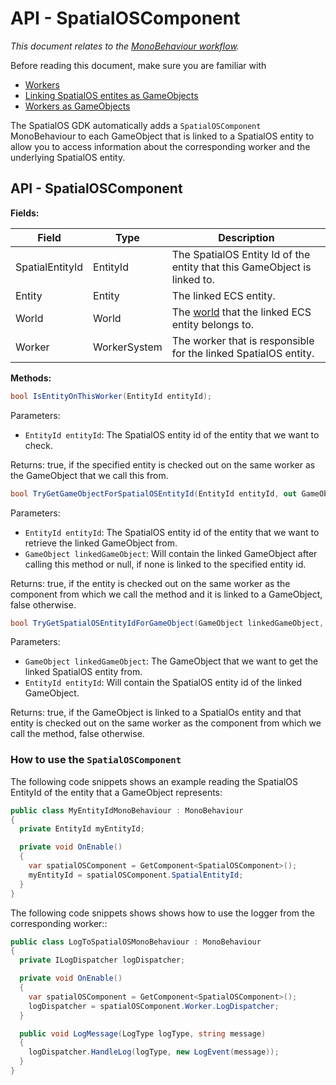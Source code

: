 [//]: # (Doc of docs reference 10)
[//]: # (TODO: technical writer review)

#  API - SpatialOSComponent
_This document relates to the [MonoBehaviour workflow]({{urlRoot}}/content/intro-workflows-spatialos-entities)._

Before reading this document, make sure you are familiar with

  * [Workers]({{urlRoot}}/content/workers/workers-in-the-gdk)
  * [Linking SpatialOS entites as GameObjects]({{urlRoot}}/content/gameobject/linking-spatialos-entities)
  * [Workers as GameObjects]({{urlRoot}}/content/gameobject/linking-workers-gameobjects)

The SpatialOS GDK automatically adds a `SpatialOSComponent` MonoBehaviour to each GameObject that is linked to a SpatialOS entity to allow you to access information about the corresponding worker and the underlying SpatialOS entity.

## API - SpatialOSComponent

**Fields:**

| Field         	| Type 	| Description                        	|
|-------------------|----------|----------------------------------------|
| SpatialEntityId | EntityId | The SpatialOS Entity Id of the entity that this GameObject is linked to. |
| Entity | Entity | The linked ECS entity. |
| World | World | The [world]({{urlRoot}}/content/glossary#unity-ecs-world) that the linked ECS entity belongs to. |
| Worker | WorkerSystem | The worker that is responsible for the linked SpatialOS entity. |

**Methods:**
```csharp
bool IsEntityOnThisWorker(EntityId entityId);
```
Parameters:

  * `EntityId entityId`: The SpatialOS entity id of the entity that we want to check.

Returns: true, if the specified entity is checked out on the same worker as the GameObject that we call this from.

```csharp
bool TryGetGameObjectForSpatialOSEntityId(EntityId entityId, out GameObject linkedGameObject);
```
Parameters:

  * `EntityId entityId`: The SpatialOS entity id of the entity that we want to retrieve the linked GameObject from.
  * `GameObject linkedGameObject`: Will contain the linked GameObject after calling this method or null, if none is linked to the specified entity id.

Returns: true, if the entity is checked out on the same worker as the component from which we call the method and it is linked to a GameObject, false otherwise.

```csharp
bool TryGetSpatialOSEntityIdForGameObject(GameObject linkedGameObject, out EntityId entityId);
```
Parameters:

  * `GameObject linkedGameObject`: The GameObject that we want to get the linked SpatialOS entity from.
  * `EntityId entityId`: Will contain the SpatialOS entity id of the linked GameObject.
  
Returns: true, if the GameObject is linked to a SpatialOs entity and that entity is checked out on the same worker as the component from which we call the method, false otherwise.

### How to use the `SpatialOSComponent`
The following code snippets shows an example reading the SpatialOS EntityId of the entity that a GameObject represents:

```csharp
public class MyEntityIdMonoBehaviour : MonoBehaviour
{
  private EntityId myEntityId;

  private void OnEnable()
  {
    var spatialOSComponent = GetComponent<SpatialOSComponent>();
    myEntityId = spatialOSComponent.SpatialEntityId;
  }
}
```

The following code snippets shows shows how to use the logger from the corresponding worker::

```csharp
public class LogToSpatialOSMonoBehaviour : MonoBehaviour
{
  private ILogDispatcher logDispatcher;

  private void OnEnable()
  {
    var spatialOSComponent = GetComponent<SpatialOSComponent>();
    logDispatcher = spatialOSComponent.Worker.LogDispatcher;
  }

  public void LogMessage(LogType logType, string message)
  {
    logDispatcher.HandleLog(logType, new LogEvent(message));
  }
}
```
